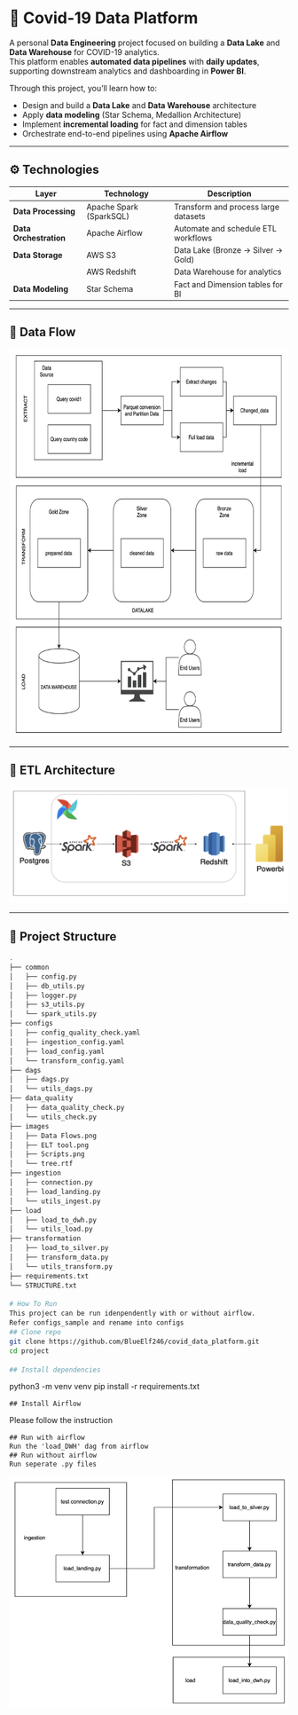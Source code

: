 # 🦠 Covid-19 Data Platform

A personal **Data Engineering** project focused on building a **Data Lake** and **Data Warehouse** for COVID-19 analytics.  
This platform enables **automated data pipelines** with **daily updates**, supporting downstream analytics and dashboarding in **Power BI**.  

Through this project, you’ll learn how to:
- Design and build a **Data Lake** and **Data Warehouse** architecture  
- Apply **data modeling** (Star Schema, Medallion Architecture)  
- Implement **incremental loading** for fact and dimension tables  
- Orchestrate end-to-end pipelines using **Apache Airflow**

---

## ⚙️ Technologies

| Layer | Technology | Description |
|-------|-------------|-------------|
| **Data Processing** | Apache Spark (SparkSQL) | Transform and process large datasets |
| **Data Orchestration** | Apache Airflow | Automate and schedule ETL workflows |
| **Data Storage** | AWS S3 | Data Lake (Bronze → Silver → Gold) |
|  | AWS Redshift | Data Warehouse for analytics |
| **Data Modeling** | Star Schema | Fact and Dimension tables for BI |

---

## 🔄 Data Flow

<img src="https://github.com/BlueElf246/covid_data_platform/blob/main/images/Data%20Flows.png?raw=true" alt="image" width="700" height="700">

---

## 🧰 ETL Architecture

![ETL Tool](images/ELT%20tool.png)

---

## 📁 Project Structure

```bash
.
├── common
│   ├── config.py
│   ├── db_utils.py
│   ├── logger.py
│   ├── s3_utils.py
│   └── spark_utils.py
├── configs
│   ├── config_quality_check.yaml
│   ├── ingestion_config.yaml
│   ├── load_config.yaml
│   └── transform_config.yaml
├── dags
│   ├── dags.py
│   └── utils_dags.py
├── data_quality
│   ├── data_quality_check.py
│   └── utils_check.py
├── images
│   ├── Data Flows.png
│   ├── ELT tool.png
│   ├── Scripts.png
│   └── tree.rtf
├── ingestion
│   ├── connection.py
│   ├── load_landing.py
│   └── utils_ingest.py
├── load
│   ├── load_to_dwh.py
│   └── utils_load.py
├── transformation
│   ├── load_to_silver.py
│   ├── transform_data.py
│   └── utils_transform.py
├── requirements.txt
└── STRUCTURE.txt

# How To Run
This project can be run idenpendently with or without airflow. 
Refer configs_sample and rename into configs
## Clone repo
git clone https://github.com/BlueElf246/covid_data_platform.git
cd project

## Install dependencies
```
python3 -m venv venv
pip install -r requirements.txt
```
## Install Airflow
```
Please follow the instruction
```
## Run with airflow
Run the 'load_DWH' dag from airflow
## Run without airflow
Run seperate .py files
```
![Data Script Flow](images/Scripts.png)




